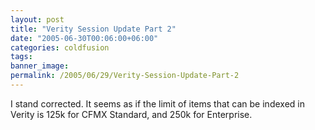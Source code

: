```yaml
---
layout: post
title: "Verity Session Update Part 2"
date: "2005-06-30T00:06:00+06:00"
categories: coldfusion 
tags: 
banner_image: 
permalink: /2005/06/29/Verity-Session-Update-Part-2
---
```


I stand corrected. It seems as if the limit of items that can be indexed in Verity is 125k for CFMX Standard, and 250k for Enterprise.